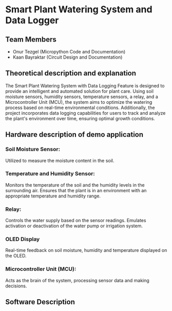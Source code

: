 # Smart Plant Watering System and Data Logger
## Team Members
- Onur Tezgel (Micropython Code and Documentation)
- Kaan Bayraktar (Circuit Design and Documentation)

## Theoretical description and explanation
The Smart Plant Watering System with Data Logging Feature is designed to provide an intelligent and automated solution for plant care. Using soil moisture sensors, humidity sensors, temperature sensors, a relay, and a Microcontroller Unit (MCU), the system aims to optimize the watering process based on real-time environmental conditions. Additionally, the project incorporates data logging capabilities for users to track and analyze the plant's environment over time, ensuring optimal growth conditions.

## Hardware description of demo application

### Soil Moisture Sensor:
Utilized to measure the moisture content in the soil.

### Temperature and Humidity Sensor:
Monitors the temperature of the soil and the humidity levels in the surrounding air.
Ensures that the plant is in an environment with an appropriate temperature and humidity range.

### Relay:
Controls the water supply based on the sensor readings.
Emulates activation or deactivation of the water pump or irrigation system.

### OLED Display
Real-time feedback on soil moisture, humidity and temperature displayed on the OLED.

### Microcontroller Unit (MCU):
Acts as the brain of the system, processing sensor data and making decisions.

## Software Description

